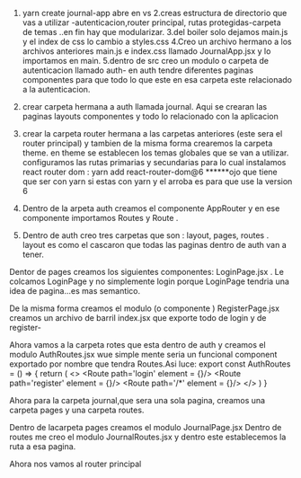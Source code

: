 1. yarn create journal-app abre en vs
2.creas estructura de directorio que vas a utilizar -autenticacion,router principal, rutas protegidas-carpeta de temas ..en fin hay que modularizar.
3.del boiler solo dejamos main.js y el index de css lo cambio a styles.css
4.Creo un archivo hermano a los archivos anteriores main.js e index.css llamado JournalApp.jsx y lo importamos en main.
5.dentro de src creo un modulo o carpeta de autenticacion llamado auth- en auth tendre diferentes paginas componentes para que todo lo que este en esa carpeta este relacionado a la autenticacion.
6. crear carpeta hermana a auth llamada journal. Aqui se crearan las paginas layouts componentes y todo lo relacionado con la aplicacion
7. crear la carpeta router hermana a las carpetas anteriores (este sera el router principal) y tambien de la misma forma crearemos la carpeta theme. en theme se establecen los temas globales que se van a utilizar.
configuramos las rutas primarias y secundarias para lo cual instalamos react router dom : yarn add react-router-dom@6    ******ojo que tiene que ser con yarn si estas con yarn  y el arroba es para que use la version 6
 
8. Dentro de la arpeta auth creamos el componente AppRouter  y en ese componente importamos Routes y Route . 
9. Dentro de auth creo tres carpetas que son : layout, pages, routes . layout es como el cascaron que todas las paginas dentro de auth van a tener.

Dentor de pages creamos los siguientes componentes: LoginPage.jsx . Le colcamos LoginPage y no simplemente login porque LoginPage tendria una idea de pagina...es mas semantico.

De la misma forma creamos el modulo (o componente ) RegisterPage.jsx 
creamos un archivo de barril index.jsx que exporte todo de login y de register-

Ahora vamos a la carpeta rotes que esta dentro de auth  y creamos el modulo AuthRoutes.jsx wue simple mente seria un funcional component exportado por nombre que tendra Routes.Asi luce: 
export const AuthRoutes = () => {
  return (
    <>
        <Routes>
            <Route path='login' element = {<LoginPage/>}/>
            <Route path='register' element = {<RegisterPage/>}/> 
            <Route path='/*' element = {<Navigate to='/auth/login'/>}/> 
            </Routes>
    </>
  )
}


Ahora para la carpeta journal,que sera una sola pagina, creamos una carpeta pages y una carpeta routes.

Dentro de lacarpeta pages creamos el modulo JournalPage.jsx
Dentro de routes me creo el modulo JournalRoutes.jsx y dentro este establecemos la ruta a esa pagina.

Ahora nos vamos al router principal